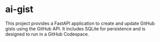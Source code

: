 # ai-gist
This project provides a FastAPI application to create and update GitHub gists using the GitHub API. It includes SQLite for persistence and is designed to run in a GitHub Codespace.
